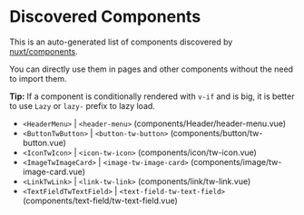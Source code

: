 # Discovered Components

This is an auto-generated list of components discovered by [nuxt/components](https://github.com/nuxt/components).

You can directly use them in pages and other components without the need to import them.

**Tip:** If a component is conditionally rendered with `v-if` and is big, it is better to use `Lazy` or `lazy-` prefix to lazy load.

- `<HeaderMenu>` | `<header-menu>` (components/Header/header-menu.vue)
- `<ButtonTwButton>` | `<button-tw-button>` (components/button/tw-button.vue)
- `<IconTwIcon>` | `<icon-tw-icon>` (components/icon/tw-icon.vue)
- `<ImageTwImageCard>` | `<image-tw-image-card>` (components/image/tw-image-card.vue)
- `<LinkTwLink>` | `<link-tw-link>` (components/link/tw-link.vue)
- `<TextFieldTwTextField>` | `<text-field-tw-text-field>` (components/text-field/tw-text-field.vue)
